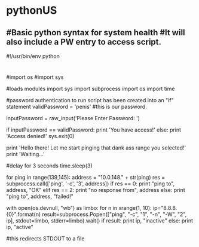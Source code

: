 # pythonUS
#Basic python syntax for system health
#It will also include a PW entry to access script.
---


#!/usr/bin/env python

#
#
#
#
#
#import os
#import sys


#loads modules
import sys
import subprocess
import os
import time

#password authentication to run script has been created into an "if" statement
validPassword = 'penis' #this is our password.

inputPassword = raw_input('Please Enter Password: ')

if inputPassword == validPassword:
    print 'You have access!'
else:
    print 'Access denied!'
    sys.exit(0)

print 'Hello there! Let me start pinging that dank ass range you selected!'
print 'Waiting...'


#delay for 3 seconds
time.sleep(3)


for ping in range(139,145):
    address = "10.0.148." + str(ping)
    res = subprocess.call(['ping', '-c', '3', address])
    if res == 0:
        print "ping to", address, "OK"
    elif res == 2:
        print "no response from", address
    else:
        print "ping to", address, "failed!"



with open(os.devnull, "wb") as limbo:
        for n in xrange(1, 10):
                ip="8.8.8.{0}".format(n)
                result=subprocess.Popen(["ping", "-c", "1", "-n", "-W", "2", ip],
                        stdout=limbo, stderr=limbo).wait()
                if result:
                        print ip, "inactive"
                else:
                        print ip, "active"

#this redirects STDOUT to a file

